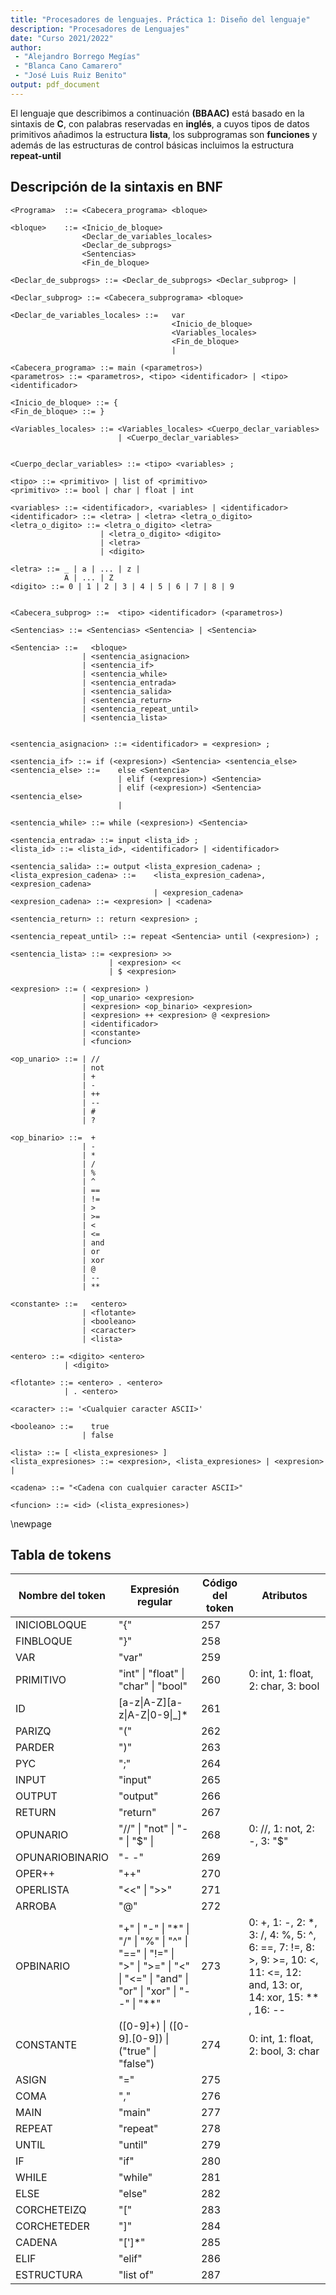 ```yaml
---
title: "Procesadores de lenguajes. Práctica 1: Diseño del lenguaje"
description: "Procesadores de Lenguajes"
date: "Curso 2021/2022"
author:
 - "Alejandro Borrego Megías"
 - "Blanca Cano Camarero"
 - "José Luis Ruiz Benito"
output: pdf_document
---
```


El lenguaje que describimos a continuación **(BBAAC)** está basado en la sintaxis de **C**, con palabras reservadas en **inglés**, a cuyos tipos de datos primitivos añadimos la estructura **lista**, los subprogramas son **funciones** y además de las estructuras de control básicas incluimos la estructura **repeat-until**


## Descripción de la sintaxis en BNF

```
<Programa>  ::= <Cabecera_programa> <bloque>

<bloque>    ::= <Inicio_de_bloque>
                <Declar_de_variables_locales>
                <Declar_de_subprogs>
                <Sentencias>
                <Fin_de_bloque>

<Declar_de_subprogs> ::= <Declar_de_subprogs> <Declar_subprog> |

<Declar_subprog> ::= <Cabecera_subprograma> <bloque>

<Declar_de_variables_locales> ::=   var
                                    <Inicio_de_bloque>
                                    <Variables_locales>
                                    <Fin_de_bloque>
                                    |

<Cabecera_programa> ::= main (<parametros>)
<parametros> ::= <parametros>, <tipo> <identificador> | <tipo> <identificador>

<Inicio_de_bloque> ::= {
<Fin_de_bloque> ::= }

<Variables_locales> ::= <Variables_locales> <Cuerpo_declar_variables>
                        | <Cuerpo_declar_variables>


<Cuerpo_declar_variables> ::= <tipo> <variables> ;

<tipo> ::= <primitivo> | list of <primitivo>
<primitivo> ::= bool | char | float | int

<variables> ::= <identificador>, <variables> | <identificador>
<identificador> ::= <letra> | <letra> <letra_o_digito>
<letra_o_digito> ::= <letra_o_digito> <letra>
                    | <letra_o_digito> <digito>
                    | <letra>
                    | <digito>

<letra> ::= _ | a | ... | z |
            A | ... | Z
<digito> ::= 0 | 1 | 2 | 3 | 4 | 5 | 6 | 7 | 8 | 9


<Cabecera_subprog> ::=  <tipo> <identificador> (<parametros>)

<Sentencias> ::= <Sentencias> <Sentencia> | <Sentencia>

<Sentencia> ::=   <bloque>
                | <sentencia_asignacion>
                | <sentencia_if> 
                | <sentencia_while>
                | <sentencia_entrada>
                | <sentencia_salida>
                | <sentencia_return>
                | <sentencia_repeat_until>
                | <sentencia_lista>


<sentencia_asignacion> ::= <identificador> = <expresion> ;

<sentencia_if> ::= if (<expresion>) <Sentencia> <sentencia_else>
<sentencia_else> ::=    else <Sentencia>
                        | elif (<expresion>) <Sentencia>
                        | elif (<expresion>) <Sentencia> <sentencia_else>
                        |

<sentencia_while> ::= while (<expresion>) <Sentencia>

<sentencia_entrada> ::= input <lista_id> ;
<lista_id> ::= <lista_id>, <identificador> | <identificador>

<sentencia_salida> ::= output <lista_expresion_cadena> ;
<lista_expresion_cadena> ::=    <lista_expresion_cadena>, <expresion_cadena>
                                | <expresion_cadena>
<expresion_cadena> ::= <expresion> | <cadena>

<sentencia_return> :: return <expresion> ;

<sentencia_repeat_until> ::= repeat <Sentencia> until (<expresion>) ;

<sentencia_lista> ::= <expresion> >> 
                      | <expresion> <<
                      | $ <expresion>

<expresion> ::= ( <expresion> )
                | <op_unario> <expresion>
                | <expresion> <op_binario> <expresion>
                | <expresion> ++ <expresion> @ <expresion>
                | <identificador>
                | <constante>
                | <funcion>

<op_unario> ::= | //
                | not
                | +
                | -
                | ++
                | --
                | #
                | ?

<op_binario> ::=  +
                | -
                | *
                | /
                | %
                | ^
                | ==
                | !=
                | >
                | >=
                | <
                | <=
                | and
                | or
                | xor
                | @
                | --
                | **

<constante> ::=   <entero>
                | <flotante>
                | <booleano>
                | <caracter>
                | <lista>

<entero> ::= <digito> <entero>
            | <digito>

<flotante> ::= <entero> . <entero>
            | . <entero>

<caracter> ::= '<Cualquier caracter ASCII>'

<booleano> ::=    true
                | false

<lista> ::= [ <lista_expresiones> ]
<lista_expresiones> ::= <expresion>, <lista_expresiones> | <expresion> |

<cadena> ::= "<Cadena con cualquier caracter ASCII>"

<funcion> ::= <id> (<lista_expresiones>)

```

\newpage

## Tabla de tokens

| Nombre del token | Expresión regular | Código del token | Atributos |
|---|---|-|---|
| INICIOBLOQUE  | "{" | 257 | |
| FINBLOQUE  | "}" | 258 | |
| VAR      | "var" | 259 | |
| PRIMITIVO | "int" \| "float" \| "char" \| "bool" | 260 | 0: int, 1: float, 2: char, 3: bool|
| ID         | [a-z\|A-Z][a-z\|A-Z\|0-9\|_]* | 261 | |
| PARIZQ     | "(" | 262 | |
| PARDER     | ")" | 263 | |
| PYC        | ";" | 264 | |
| INPUT        | "input" | 265 | |
| OUTPUT       | "output" | 266 | |
| RETURN     | "return" | 267 | |
| OPUNARIO   | "//" \| "not" \| "-" \| "$" \| | 268 | 0: //, 1: not, 2: -, 3: "$"   
| OPUNARIOBINARIO | "- -" | 269  |   
| OPER++ | "++" |  270 |  |     
| OPERLISTA | "<<" \| ">>" |   271 |   
| ARROBA | "@" | 272 |  
| OPBINARIO      | "+" \| "-" \| "*" \| "/" \| "%" \| "^" \| "==" \| "!=" \| ">" \| ">=" \| "<" \| "<=" \| "and" \| "or" \| "xor" \| "--" \| "**" | 273 | 0: +, 1: -, 2: *, 3: /, 4: %, 5: ^, 6: ==, 7: !=, 8: >, 9: >=, 10: <, 11: <=, 12: and, 13: or, 14: xor, 15: ** , 16: --   
| CONSTANTE      | ([0-9]+) \| ([0-9]\.[0-9]) \| ("true" \| "false")  | 274 | 0: int, 1: float, 2: bool, 3: char |
| ASIGN      | "=" | 275 | |
| COMA       | "," | 276 | |
| MAIN       | "main" | 277 | |
| REPEAT         | "repeat" | 278 | |
| UNTIL      | "until" | 279 | |
| IF         | "if" | 280 | |
| WHILE      | "while" | 281 | |
| ELSE       | "else" | 282 | |
| CORCHETEIZQ     | "[" | 283 | |
| CORCHETEDER     | "]" | 284 | |
| CADENA | "[\']*" | 285|  |  
| ELIF | "elif" | 286 | | 
| ESTRUCTURA | "list of"| 287 | |   
